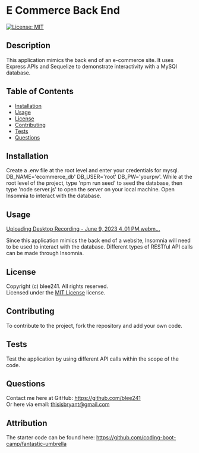 # E Commerce Back End
  [![License: MIT](https://img.shields.io/badge/License-MIT-yellow.svg)](https://opensource.org/licenses/MIT)

  ## Description

  This application mimics the back end of an e-commerce site. It uses Express APIs and Sequelize to demonstrate interactivity with a MySQl database. 

  ## Table of Contents

  - [Installation](#installation)
  - [Usage](#usage)
  - [License](#license)
  - [Contributing](#contributing)
  - [Tests](#tests)
  - [Questions](#questions)

  ## Installation

  Create a .env file at the root level and enter your credentials for mysql. DB_NAME='ecommerce_db' DB_USER='root' DB_PW='yourpw'. While at the root level of the project, type 'npm run seed' to seed the database, then type 'node server.js' to open the server on your local machine. Open Insomnia to interact with the database.

  ## Usage

[Uploading Desktop Recording - June 9, 2023 4_01 PM.webm…]()

  Since this application mimics the back end of a website, Insomnia will need to be used to interact with the database. Different types of RESTful API calls can be made through Insomnia.

  ## License

  Copyright (c) blee241. All rights reserved. <br>
  Licensed under the [MIT License](https://opensource.org/licenses/MIT) license.
  
  ## Contributing

  To contribute to the project, fork the repository and add your own code.

  ## Tests

  Test the application by using different API calls within the scope of the code.

  ## Questions
  
  Contact me here at GitHub: https://github.com/blee241 <br>
  Or here via email: thisisbryant@gmail.com

  ## Attribution
  
  The starter code can be found here: https://github.com/coding-boot-camp/fantastic-umbrella
